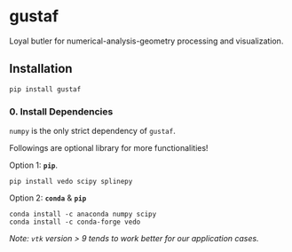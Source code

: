 # gustaf
Loyal butler for numerical-analysis-geometry processing and visualization.

## Installation
```
pip install gustaf
```

### 0. Install Dependencies
`numpy` is the only strict dependency of `gustaf`.  

Followings are optional library for more functionalities!

Option 1: __`pip`__.
```
pip install vedo scipy splinepy
```
Option 2: __`conda`__ & __`pip`__
```
conda install -c anaconda numpy scipy
conda install -c conda-forge vedo 
```

_Note: `vtk` version > 9 tends to work better for our application cases._
